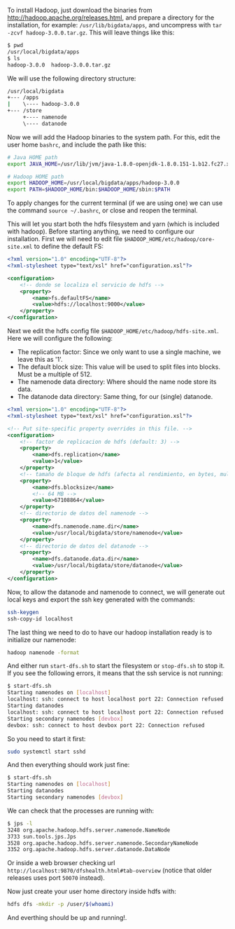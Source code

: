 To install Hadoop, just download the binaries from http://hadoop.apache.org/releases.html, and prepare a directory for the installation, for example: `/usr/lib/bigdata/apps`, and uncompress with `tar -zcvf hadoop-3.0.0.tar.gz`. This will leave things like this:

```bash
$ pwd
/usr/local/bigdata/apps
$ ls
hadoop-3.0.0  hadoop-3.0.0.tar.gz
```

We will use the following directory structure:

```bash
/usr/local/bigdata
+--- /apps
|    \---- hadoop-3.0.0
+--- /store
     +---- namenode
     \---- datanode
```

Now we will add the Hadoop binaries to the system path. For this, edit the user home `bashrc`, and include the path like this:

```bash
# Java HOME path
export JAVA_HOME=/usr/lib/jvm/java-1.8.0-openjdk-1.8.0.151-1.b12.fc27.x86_64/

# Hadoop HOME path
export HADOOP_HOME=/usr/local/bigdata/apps/hadoop-3.0.0
export PATH=$HADOOP_HOME/bin:$HADOOP_HOME/sbin:$PATH
```

To apply changes for the current terminal (if we are using one) we can use the command `source ~/.bashrc`, or close and reopen the terminal.

This will let you start both the hdfs filesystem and yarn (which is included with hadoop). Before starting anything, we need to configure our installation. First we will need to edit file `$HADOOP_HOME/etc/hadoop/core-site.xml` to define the default FS:

```xml
<?xml version="1.0" encoding="UTF-8"?>
<?xml-stylesheet type="text/xsl" href="configuration.xsl"?>

<configuration>
    <!-- donde se localiza el servicio de hdfs -->
    <property>
        <name>fs.defaultFS</name>
        <value>hdfs://localhost:9000</value>
    </property>
</configuration>
```

Next we edit the hdfs config file `$HADOOP_HOME/etc/hadoop/hdfs-site.xml`. Here we will configure the following:

* The replication factor: Since we only want to use a single machine, we leave this as '1'.
* The default block size: This value will be used to split files into blocks. Must be a multiple of 512.
* The namenode data directory: Where should the name node store its data.
* The datanode data directory: Same thing, for our (single) datanode.

```xml
<?xml version="1.0" encoding="UTF-8"?>
<?xml-stylesheet type="text/xsl" href="configuration.xsl"?>

<!-- Put site-specific property overrides in this file. -->
<configuration>
    <!-- factor de replicacion de hdfs (default: 3) -->
    <property>
        <name>dfs.replication</name>
        <value>1</value>
    </property>
    <!-- tamaño de bloque de hdfs (afecta al rendimiento, en bytes, multiplo de 512) -->
    <property>
        <name>dfs.blocksize</name>
        <!-- 64 MB -->
        <value>67108864</value>
    </property>
    <!-- directorio de datos del namenode -->
    <property>
        <name>dfs.namenode.name.dir</name>
        <value>/usr/local/bigdata/store/namenode</value>
    </property>
    <!-- directorio de datos del datanode -->
    <property>
        <name>dfs.datanode.data.dir</name>
        <value>/usr/local/bigdata/store/datanode</value>
    </property>
</configuration>
```

Now, to allow the datanode and namenode to connect, we will generate out local keys and export the ssh key generated with the commands:

```bash
ssh-keygen
ssh-copy-id localhost
```

The last thing we need to do to have our hadoop installation ready is to initialize our namenode:

```bash
hadoop namenode -format
```

And either run `start-dfs.sh` to start the filesystem or `stop-dfs.sh` to stop it. If you see the following errors, it means that the ssh service is not running:

```bash
$ start-dfs.sh 
Starting namenodes on [localhost]
localhost: ssh: connect to host localhost port 22: Connection refused
Starting datanodes
localhost: ssh: connect to host localhost port 22: Connection refused
Starting secondary namenodes [devbox]
devbox: ssh: connect to host devbox port 22: Connection refused
```

So you need to start it first: 

```bash
sudo systemctl start sshd
```

And then everything should work just fine:

```bash
$ start-dfs.sh 
Starting namenodes on [localhost]
Starting datanodes
Starting secondary namenodes [devbox]
```

We can check that the processes are running with:

```bash
$ jps -l
3248 org.apache.hadoop.hdfs.server.namenode.NameNode
3733 sun.tools.jps.Jps
3528 org.apache.hadoop.hdfs.server.namenode.SecondaryNameNode
3352 org.apache.hadoop.hdfs.server.datanode.DataNode
```

Or inside a web browser checking url `http://localhost:9870/dfshealth.html#tab-overview` (notice that older releases uses port `50070` instead).

Now just create your user home directory inside hdfs with:

```bash
hdfs dfs -mkdir -p /user/$(whoami)
```

And everthing should be up and running!.




